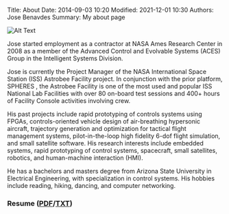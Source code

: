 Title: About
Date: 2014-09-03 10:20
Modified: 2021-12-01 10:30 
Authors: Jose Benavdes
Summary: My about page 

![Alt Text]({static}/images/self.jpg)

Jose started employment as a contractor at NASA Ames Research Center in 2008 as a member of the Advanced Control and Evolvable Systems (ACES) Group in the Intelligent Systems Division.

Jose is currently the Project Manager of the NASA International Space Station (ISS) Astrobee Facility project. In conjunction with the prior platform, SPHERES , the Astrobee Facility is one of the most used and popular ISS National Lab Facilities with over 80 on-board test sessions and 400+ hours of Facility Console activities involving crew.

His past projects include rapid prototyping of controls systems using FPGAs, controls-oriented vehicle design of air-breathing hypersonic aircraft, trajectory generation and optimization for tactical flight management systems, pilot-in-the-loop high fidelity 6-dof flight simulation, and small satellite software. His research interests include embedded systems, rapid prototyping of control systems, spacecraft, small satellites, robotics, and human-machine interaction (HMI).

He has a bachelors and masters degree from Arizona State University in Electrical Engineering, with specialization in control systems. His hobbies include reading, hiking, dancing, and computer networking.

### Resume ([PDF]({static}/pdfs/resume.pdf)/[TXT]({static}/pdfs/resume.txt)) 

